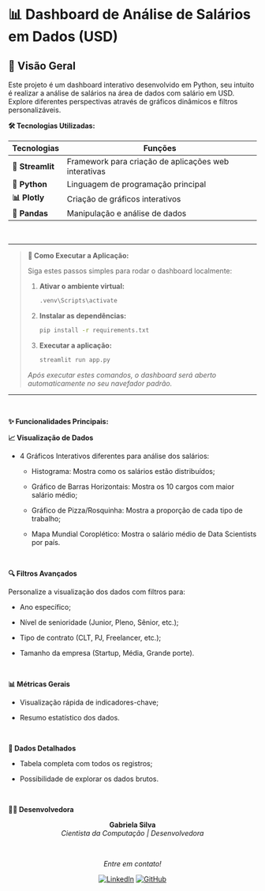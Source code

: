# 📊 Dashboard de Análise de Salários em Dados (USD)
  ## 🌟 Visão Geral
  Este projeto é um dashboard interativo desenvolvido em Python, seu intuito é realizar a análise de salários na área de dados com salário em USD. Explore diferentes perspectivas através de gráficos dinâmicos e filtros personalizáveis.
  
__🛠️ Tecnologias Utilizadas:__

| Tecnologias          | Funções                                             |
|----------------|-----------------------------------------------------------|
| **🎨 Streamlit**   | Framework para criação de aplicações web interativas  |
| **🐍 Python**      | Linguagem de programação principal                    |
| **📊 Plotly**      | Criação de gráficos interativos                        |
| **🐼 Pandas**      | Manipulação e análise de dados                         |

<br>

----------------------------------------------

> **🚀 Como Executar a Aplicação:**
> 
> Siga estes passos simples para rodar o dashboard localmente:
> 
> 1. **Ativar o ambiente virtual:**
>    ```bash
>    .venv\Scripts\activate
>    ```
> 
> 2. **Instalar as dependências:**
>    ```bash
>    pip install -r requirements.txt
>    ```
> 
> 3. **Executar a aplicação:**
>    ```bash
>    streamlit run app.py
>    ```
> 
> *Após executar estes comandos, o dashboard será aberto automaticamente no seu navefador padrão.*

----------------------------------------------


<br>

__✨ Funcionalidades Principais:__

**📈 Visualização de Dados**

- 4 Gráficos Interativos diferentes para análise dos salários:

  - Histograma: Mostra como os salários estão distribuídos;

  - Gráfico de Barras Horizontais: Mostra os 10 cargos com maior salário médio;

  - Gráfico de Pizza/Rosquinha: Mostra a proporção de cada tipo de trabalho;

  - Mapa Mundial Coroplético:  Mostra o salário médio de Data Scientists por país.
<br>

**🔍 Filtros Avançados**

Personalize a visualização dos dados com filtros para:

- Ano específico;

- Nível de senioridade (Junior, Pleno, Sênior, etc.);

- Tipo de contrato (CLT, PJ, Freelancer, etc.);

- Tamanho da empresa (Startup, Média, Grande porte).
<br>

**📊 Métricas Gerais**

- Visualização rápida de indicadores-chave;

- Resumo estatístico dos dados.
<br>

**🔎 Dados Detalhados**

- Tabela completa com todos os registros;

- Possibilidade de explorar os dados brutos.
<br>

**👨‍💻 Desenvolvedora**

<div align="center">

**Gabriela Silva**  
*Cientista da Computação | Desenvolvedora*
</div>

<br>

<div align="center">
  
*Entre em contato!*
</div>

<div align="center">
  
[![LinkedIn](https://img.shields.io/badge/-LinkedIn-000?style=for-the-badge&logo=linkedin&logoColor=FF00F6&color:FFF)](https://www.linkedin.com/in/gabrielab-da-silva/)
[![GitHub](https://img.shields.io/badge/-GitHub-000?style=for-the-badge&logo=github&logoColor=FF00F6&color:FFF)](https://github.com/gabiissilvaa)

</div>

